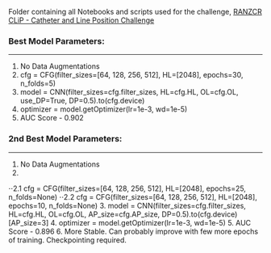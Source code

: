 Folder containing all Notebooks and scripts used for the challenge, [RANZCR CLiP - Catheter and Line Position Challenge](https://www.kaggle.com/c/ranzcr-clip-catheter-line-classification)

### Best Model Parameters:
--------------------------

1. No Data Augmentations
2. cfg = CFG(filter_sizes=[64, 128, 256, 512], HL=[2048], epochs=30, n_folds=5) 
3. model = CNN(filter_sizes=cfg.filter_sizes, HL=cfg.HL, OL=cfg.OL, use_DP=True, DP=0.5).to(cfg.device)
4. optimizer = model.getOptimizer(lr=1e-3, wd=1e-5)
5. AUC Score - 0.902

### 2nd Best Model Parameters:
------------------------------

1. No Data Augmentations
2. 
⋅⋅2.1 cfg = CFG(filter_sizes=[64, 128, 256, 512], HL=[2048], epochs=25, n_folds=None) 
⋅⋅2.2 cfg = CFG(filter_sizes=[64, 128, 256, 512], HL=[2048], epochs=10, n_folds=None)
3. model = CNN(filter_sizes=cfg.filter_sizes, HL=cfg.HL, OL=cfg.OL, AP_size=cfg.AP_size, DP=0.5).to(cfg.device) [AP_size=3]
4. optimizer = model.getOptimizer(lr=1e-3, wd=1e-5)
5. AUC Score - 0.896
6. More Stable. Can probably improve with few more epochs of training. Checkpointing required.
